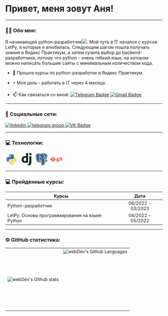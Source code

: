 
# Привет, меня зовут Аня!

---

### :man_technologist: Обо мне:

Я начинающий python-разработчик<img src="https://media.giphy.com/media/WUlplcMpOCEmTGBtBW/giphy.gif" width="30px">. Мой путь в IT начался с курсов LetPy, в которые я влюбилась. Следующим шагом пошла получать знания в Яндекс Практикум, а затем сузила выбор до backend-разработчика, потому что python - очень гибкий язык, на котором можно написать большие сайты с минимальным количеством кода.
- :telescope: Прошла курсы по python-разработке в Яндекс Практикум.

- :zap: Моя цель - работать в IT через 4 месяца.

- :mailbox: Как связаться со мной: [![Telegram Badge](https://img.shields.io/badge/-annamolodova-blue?style=flat&logo=Telegram&logoColor=white)](https://t.me/annamolodova) [![Gmail Badge](https://img.shields.io/badge/-Gmail-red?style=flat&logo=Gmail&logoColor=white)](mailto:hyperclover@gmail.com)

---

### 🤝 Социальные сети:

  <div id="badges">
    <a href="https://www.linkedin.com/in/anna-molodova-4075b5271/" target="_blank">
      <img src="https://cdn-icons-png.flaticon.com/512/2504/2504799.png" width="40" height="40" alt="linkedin" />
    </a>
    <a href="https://t.me/annamolodova" target="_blank">
      <img src="https://cdn-icons-png.flaticon.com/512/2111/2111646.png" width="40" height="40" alt="telegram group" />
    </a>
    <a href="https://vk.com/pill_for_you" target="_blank">
      <img src="https://cdn-icons-png.flaticon.com/512/145/145813.png" width="40" height="40" alt="VK Badge"/>
    </a>
  </div>

---

### 💻 Технологии:

<div>
  <a href="#">
  </a>
  <img src="https://github.com/devicons/devicon/blob/master/icons/python/python-original.svg" title="python" alt="python" width="40" height="40"/>&nbsp
  <img src="https://github.com/devicons/devicon/blob/master/icons/django/django-plain.svg" title="django" alt="django" width="40" height="40"/>&nbsp
  <img src="https://github.com/devicons/devicon/blob/master/icons/postgresql/postgresql-original.svg" title="postgres" alt="postgres" width="40" height="40"/>&nbsp
  <img src="https://github.com/devicons/devicon/blob/master/icons/git/git-plain-wordmark.svg" title="git" alt="git" width="40" height="40"/>&nbsp
</div>

---

### 💻 Пройденные курсы:

| Курсы                                                                     | Дата              |
| --------------------------------------------------------------------------| :---------------: |
| Python-разработчик               | 06/2022 - 03/2023 |
| LetPy: Основы программирования на языке Python           | 04/2022 - 05/2022 |


---

### ⚙️ GitHub статистика:

<table>
  <tr>
    <td>
      <img align="left" src="http://github-readme-streak-stats.herokuapp.com?user=AnnaMolodova&theme=dark&background=000000" alt="webDev's Github stats">
    </td>
    <td>
      <img height="195px" align="right" alt="webDev's Github Languages" src="https://github-readme-stats-sigma-five.vercel.app/api/top-langs/?username=AnnaMolodova&layout=compact&theme=vision-friendly-dark">
    </td>
  </tr>
</table>
